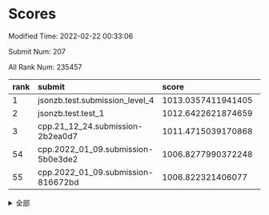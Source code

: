 # Scores

Modified Time: 2022-02-22 00:33:06

Submit Num: 207

All Rank Num: 235457

| rank |               submit               |       score        |       sigma        | pk_num |
| :--- | :--------------------------------- | :----------------- | :----------------- | :----- |
| 1    | jsonzb.test.submission_level_4     | 1013.0357411941405 | 0.8071856989608144 | 4550   |
| 2    | jsonzb.test.test_1                 | 1012.6422621874659 | 0.8012681172162512 | 4546   |
| 3    | cpp.21_12_24.submission-2b2ea0d7   | 1011.4715039170868 | 0.7775840139810313 | 4557   |
| 54   | cpp.2022_01_09.submission-5b0e3de2 | 1006.8277990372248 | 0.7261184971334247 | 4543   |
| 55   | cpp.2022_01_09.submission-816672bd | 1006.822321406077  | 0.7281698741568172 | 4548   |


<details>
<summary>全部</summary>

| rank |                 submit                 |       score        |       sigma        | pk_num |
| :--- | :------------------------------------- | :----------------- | :----------------- | :----- |
| 1    | jsonzb.test.submission_level_4         | 1013.0357411941405 | 0.8071856989608144 | 4550   |
| 2    | jsonzb.test.test_1                     | 1012.6422621874659 | 0.8012681172162512 | 4546   |
| 3    | cpp.21_12_24.submission-2b2ea0d7       | 1011.4715039170868 | 0.7775840139810313 | 4557   |
| 4    | gobigger.level_3.submission_level_3_19 | 1011.2827025101855 | 0.777645054804291  | 4552   |
| 5    | gobigger.level_3.submission_level_3_48 | 1011.1749259879851 | 0.7655555230333734 | 4550   |
| 6    | gobigger.level_3.submission_level_3_16 | 1011.1717566118997 | 0.7622653476404241 | 4547   |
| 7    | gobigger.level_3.submission_level_3_23 | 1011.0405724434686 | 0.7670873731045431 | 4553   |
| 8    | gobigger.level_3.submission_level_3_11 | 1010.9197897548087 | 0.7677848151135809 | 4557   |
| 9    | gobigger.level_3.submission_level_3_27 | 1010.6831698386923 | 0.7653614791550705 | 4552   |
| 10   | gobigger.level_3.submission_level_3_0  | 1010.6514270938602 | 0.7627342340264383 | 4555   |
| 11   | gobigger.level_3.submission_level_3_22 | 1010.4315540876985 | 0.7538447701292353 | 4550   |
| 12   | gobigger.level_3.submission_level_3_33 | 1010.3846723246346 | 0.7861272251634491 | 4551   |
| 13   | gobigger.level_3.submission_level_3_6  | 1010.3492302338678 | 0.7618528507761108 | 4554   |
| 14   | gobigger.level_3.submission_level_3_21 | 1010.3298501545684 | 0.7487245984497046 | 4547   |
| 15   | gobigger.level_3.submission_level_3_4  | 1010.2964554281111 | 0.7462864479207441 | 4550   |
| 16   | gobigger.level_3.submission_level_3_39 | 1010.2015554265463 | 0.7391787436378362 | 4555   |
| 17   | gobigger.level_3.submission_level_3_41 | 1010.153963155576  | 0.7736509474626883 | 4547   |
| 18   | gobigger.level_3.submission_level_3_24 | 1010.1375410774504 | 0.7574759461478263 | 4546   |
| 19   | gobigger.level_3.submission_level_3_29 | 1010.1182605448469 | 0.7650053349987755 | 4552   |
| 20   | gobigger.level_3.submission_level_3_34 | 1010.0715025896326 | 0.7797504469786624 | 4548   |
| 21   | gobigger.level_3.submission_level_3_17 | 1010.0610694912212 | 0.7535622743062363 | 4546   |
| 22   | gobigger.level_3.submission_level_3_1  | 1009.9938753932983 | 0.744441188500642  | 4552   |
| 23   | gobigger.level_3.submission_level_3_46 | 1009.8863281438516 | 0.7664550126090667 | 4551   |
| 24   | gobigger.level_3.submission_level_3_20 | 1009.8613112734674 | 0.7496435708024664 | 4553   |
| 25   | gobigger.level_3.submission_level_3_30 | 1009.8295914589949 | 0.7460927593616641 | 4553   |
| 26   | gobigger.level_3.submission_level_3_43 | 1009.8090291453303 | 0.7687178529954931 | 4548   |
| 27   | gobigger.level_3.submission_level_3_32 | 1009.7690255038739 | 0.7563696584802221 | 4551   |
| 28   | gobigger.level_3.submission_level_3_31 | 1009.7288169207214 | 0.792364031633846  | 4545   |
| 29   | gobigger.level_3.submission_level_3_36 | 1009.7170185114048 | 0.7470643038602484 | 4552   |
| 30   | gobigger.level_3.submission_level_3_8  | 1009.7163803031557 | 0.7558348213421336 | 4551   |
| 31   | gobigger.level_3.submission_level_3_38 | 1009.6474815121288 | 0.7684885012736744 | 4553   |
| 32   | gobigger.level_3.submission_level_3_9  | 1009.6335032814918 | 0.7361583571912558 | 4553   |
| 33   | gobigger.level_3.submission_level_3_10 | 1009.6316632813728 | 0.7415236159979114 | 4549   |
| 34   | gobigger.level_3.submission_level_3_42 | 1009.5913910514033 | 0.7571286627340196 | 4543   |
| 35   | gobigger.level_3.submission_level_3_13 | 1009.5503942537557 | 0.7519376365927017 | 4553   |
| 36   | gobigger.level_3.submission_level_3_44 | 1009.5369601982031 | 0.7725735531582185 | 4546   |
| 37   | gobigger.level_3.submission_level_3_47 | 1009.5037305930663 | 0.7436988971762653 | 4546   |
| 38   | gobigger.level_3.submission_level_3_28 | 1009.4481083403674 | 0.7578055205020205 | 4552   |
| 39   | gobigger.level_3.submission_level_3_45 | 1009.4186655274585 | 0.7405283283650204 | 4545   |
| 40   | gobigger.level_3.submission_level_3_35 | 1009.3991486160688 | 0.7554909812865446 | 4550   |
| 41   | gobigger.level_3.submission_level_3_2  | 1009.3797668786619 | 0.7418438277575052 | 4547   |
| 42   | gobigger.level_3.submission_level_3_49 | 1009.3588077239237 | 0.7653524043253758 | 4553   |
| 43   | gobigger.level_3.submission_level_3_15 | 1009.3129196355687 | 0.7453306627728771 | 4545   |
| 44   | gobigger.level_3.submission_level_3_12 | 1009.2569548217555 | 0.7666161161408902 | 4549   |
| 45   | gobigger.level_3.submission_level_3_18 | 1009.1922769499165 | 0.7543086225902657 | 4549   |
| 46   | gobigger.level_3.submission_level_3_7  | 1009.1006036268105 | 0.7488280777031505 | 4550   |
| 47   | gobigger.level_3.submission_level_3_26 | 1008.8847653791453 | 0.7409113934926629 | 4553   |
| 48   | gobigger.level_3.submission_level_3_3  | 1008.7779183426615 | 0.7334949505986592 | 4552   |
| 49   | gobigger.level_3.submission_level_3_37 | 1008.5021340398545 | 0.751513794207198  | 4548   |
| 50   | gobigger.level_3.submission_level_3_14 | 1008.4598718753251 | 0.759587964767563  | 4554   |
| 51   | gobigger.level_3.submission_level_3_5  | 1008.3979556846684 | 0.7358730299662862 | 4548   |
| 52   | gobigger.level_3.submission_level_3_25 | 1008.2521413054926 | 0.7442045328646124 | 4547   |
| 53   | gobigger.level_3.submission_level_3_40 | 1007.7657986841384 | 0.7323717467821907 | 4550   |
| 54   | cpp.2022_01_09.submission-5b0e3de2     | 1006.8277990372248 | 0.7261184971334247 | 4543   |
| 55   | cpp.2022_01_09.submission-816672bd     | 1006.822321406077  | 0.7281698741568172 | 4548   |
| 56   | gobigger.level_1.submission_level_1_45 | 1005.3639179709859 | 0.72214023098178   | 4547   |
| 57   | gobigger.level_1.submission_level_1_27 | 1004.7647770652883 | 0.7254588515333703 | 4549   |
| 58   | gobigger.level_1.submission_level_1_3  | 1004.5893906030354 | 0.7140317901920958 | 4549   |
| 59   | gobigger.level_1.submission_level_1_32 | 1004.5672124385734 | 0.708370207406857  | 4551   |
| 60   | gobigger.level_1.submission_level_1_33 | 1004.523193152992  | 0.7185460776248493 | 4552   |
| 61   | gobigger.level_1.submission_level_1_41 | 1004.3521179239337 | 0.726545204648341  | 4550   |
| 62   | gobigger.level_1.submission_level_1_1  | 1004.3367875716266 | 0.7188898759853691 | 4555   |
| 63   | gobigger.level_1.submission_level_1_13 | 1004.1244980076531 | 0.7236653707229201 | 4553   |
| 64   | gobigger.level_1.submission_level_1_30 | 1004.1139152988561 | 0.7197978420427416 | 4554   |
| 65   | gobigger.level_1.submission_level_1_38 | 1004.0881428313864 | 0.7076082201767017 | 4549   |
| 66   | gobigger.level_1.submission_level_1_37 | 1004.0492415401249 | 0.7263197593458717 | 4554   |
| 67   | gobigger.level_1.submission_level_1_18 | 1003.9340304099468 | 0.7197730493930489 | 4550   |
| 68   | gobigger.level_1.submission_level_1_6  | 1003.915045598278  | 0.7201010961415311 | 4548   |
| 69   | gobigger.level_1.submission_level_1_24 | 1003.8952216087366 | 0.730497471123679  | 4554   |
| 70   | gobigger.level_1.submission_level_1_11 | 1003.8452130411697 | 0.7232069698268122 | 4548   |
| 71   | gobigger.level_1.submission_level_1_5  | 1003.798472182631  | 0.7128460531105386 | 4551   |
| 72   | gobigger.level_1.submission_level_1_14 | 1003.7644956473597 | 0.7207094160572974 | 4546   |
| 73   | gobigger.level_1.submission_level_1_31 | 1003.6645943393042 | 0.7144959466673483 | 4549   |
| 74   | gobigger.level_1.submission_level_1_4  | 1003.6105567498574 | 0.7168169337388448 | 4550   |
| 75   | gobigger.level_1.submission_level_1_48 | 1003.6029104609701 | 0.7114879718242014 | 4551   |
| 76   | gobigger.level_1.submission_level_1_47 | 1003.5500746655356 | 0.7105293789958895 | 4548   |
| 77   | gobigger.level_1.submission_level_1_39 | 1003.5304551772713 | 0.7170011140611825 | 4550   |
| 78   | gobigger.level_1.submission_level_1_34 | 1003.4895085225619 | 0.7209806492393308 | 4545   |
| 79   | gobigger.level_1.submission_level_1_35 | 1003.4459627141721 | 0.7114095959910531 | 4546   |
| 80   | gobigger.level_1.submission_level_1_20 | 1003.4023191389342 | 0.7091449442749934 | 4554   |
| 81   | gobigger.level_1.submission_level_1_12 | 1003.3989826327308 | 0.7249236253700122 | 4551   |
| 82   | gobigger.level_1.submission_level_1_8  | 1003.3707278608413 | 0.7109566447391217 | 4548   |
| 83   | gobigger.level_1.submission_level_1_17 | 1003.3480525044066 | 0.7292379262692508 | 4551   |
| 84   | gobigger.level_1.submission_level_1_2  | 1003.2827534568526 | 0.7258204221962395 | 4549   |
| 85   | gobigger.level_1.submission_level_1_40 | 1003.2021709685392 | 0.702197882859441  | 4553   |
| 86   | gobigger.level_1.submission_level_1_9  | 1003.1700680636937 | 0.7165159616943441 | 4551   |
| 87   | gobigger.level_1.submission_level_1_49 | 1003.1538091386486 | 0.7108300419378418 | 4555   |
| 88   | gobigger.level_1.submission_level_1_26 | 1003.0840175486526 | 0.7291964745166856 | 4552   |
| 89   | gobigger.level_1.submission_level_1_7  | 1002.9618582746787 | 0.7070483389077753 | 4549   |
| 90   | gobigger.level_1.submission_level_1_15 | 1002.9415363693316 | 0.7273931695614297 | 4545   |
| 91   | gobigger.level_1.submission_level_1_23 | 1002.8303267150533 | 0.7093780108443368 | 4550   |
| 92   | gobigger.level_1.submission_level_1_43 | 1002.81920198597   | 0.7105175833642225 | 4551   |
| 93   | gobigger.level_1.submission_level_1_22 | 1002.7835061474246 | 0.7080473356735361 | 4545   |
| 94   | gobigger.level_1.submission_level_1_21 | 1002.7734296095265 | 0.7125303707247913 | 4551   |
| 95   | gobigger.level_1.submission_level_1_29 | 1002.6563011107797 | 0.7155962743137252 | 4547   |
| 96   | gobigger.level_1.submission_level_1_16 | 1002.615755674753  | 0.7242461393337494 | 4557   |
| 97   | gobigger.level_1.submission_level_1_0  | 1002.6103889769398 | 0.70804343109679   | 4550   |
| 98   | gobigger.level_1.submission_level_1_19 | 1002.5992828793754 | 0.7050991725052843 | 4548   |
| 99   | gobigger.level_1.submission_level_1_28 | 1002.300110561626  | 0.723934780618302  | 4551   |
| 100  | gobigger.level_1.submission_level_1_46 | 1002.2852465926741 | 0.7079292979817949 | 4552   |
| 101  | gobigger.level_1.submission_level_1_10 | 1002.2782751660466 | 0.7214431072201958 | 4547   |
| 102  | gobigger.level_1.submission_level_1_36 | 1002.129148098292  | 0.708015178959053  | 4549   |
| 103  | gobigger.level_1.submission_level_1_44 | 1002.0753866123334 | 0.713284492858381  | 4547   |
| 104  | gobigger.level_1.submission_level_1_25 | 1001.8859071271994 | 0.7171911807974575 | 4550   |
| 105  | gobigger.level_1.submission_level_1_42 | 1001.2087462102517 | 0.7118270940154358 | 4547   |
| 106  | gobigger.random.submission_random_27   | 997.3534059191772  | 0.7140377609443908 | 4547   |
| 107  | gobigger.random.submission_random_28   | 997.2450066275672  | 0.7061948278870069 | 4551   |
| 108  | gobigger.random.submission_random_46   | 997.1201415592164  | 0.7068859034643257 | 4557   |
| 109  | gobigger.random.submission_random_1    | 997.1077501800968  | 0.7134598975846717 | 4555   |
| 110  | gobigger.random.submission_random_7    | 996.7375117257114  | 0.7045854916628925 | 4550   |
| 111  | gobigger.random.submission_random_31   | 996.7033526581691  | 0.7071518424413984 | 4551   |
| 112  | gobigger.random.submission_random_18   | 996.6576194354424  | 0.706690490191184  | 4556   |
| 113  | gobigger.random.submission_random_4    | 996.5871581312525  | 0.7145727324579156 | 4548   |
| 114  | gobigger.random.submission_random_12   | 996.4801685250961  | 0.7062506755424035 | 4550   |
| 115  | gobigger.random.submission_random_17   | 996.428634893441   | 0.7038278638293696 | 4551   |
| 116  | gobigger.random.submission_random_44   | 996.4104368545769  | 0.7053193462575921 | 4550   |
| 117  | gobigger.random.submission_random_24   | 996.395077134136   | 0.6957929046201631 | 4546   |
| 118  | gobigger.random.submission_random_19   | 996.306522034272   | 0.7016451015842199 | 4547   |
| 119  | gobigger.random.submission_random_36   | 996.2978160990134  | 0.706862106412139  | 4549   |
| 120  | gobigger.random.submission_random_13   | 996.211532130341   | 0.7242923690315773 | 4547   |
| 121  | gobigger.random.submission_random_42   | 996.1733480349521  | 0.7053921543389503 | 4550   |
| 122  | gobigger.random.submission_random_30   | 996.0765070628865  | 0.711804282466076  | 4546   |
| 123  | gobigger.random.submission_random_6    | 996.0256251972445  | 0.7099290899686514 | 4553   |
| 124  | gobigger.random.submission_random_11   | 996.0231437293436  | 0.7165090933539346 | 4546   |
| 125  | gobigger.random.submission_random_47   | 995.9533027586407  | 0.7119051314480798 | 4554   |
| 126  | gobigger.random.submission_random_41   | 995.9030898107713  | 0.713344273302262  | 4548   |
| 127  | gobigger.random.submission_random_16   | 995.8979595372438  | 0.7263721956102698 | 4550   |
| 128  | gobigger.random.submission_random_2    | 995.8490722643131  | 0.7238485384694506 | 4550   |
| 129  | gobigger.random.submission_random_43   | 995.8485219457027  | 0.7179177124711755 | 4552   |
| 130  | gobigger.random.submission_random_20   | 995.7926030983119  | 0.7156504012753986 | 4551   |
| 131  | gobigger.random.submission_random_15   | 995.7883185743048  | 0.7099946124742557 | 4551   |
| 132  | gobigger.random.submission_random_25   | 995.755343299574   | 0.7154377096464605 | 4552   |
| 133  | gobigger.random.submission_random_38   | 995.7375034161668  | 0.7170684191673077 | 4556   |
| 134  | gobigger.random.submission_random_26   | 995.7274954837036  | 0.7046318491733597 | 4547   |
| 135  | gobigger.random.submission_random_39   | 995.7195357991275  | 0.716262781455836  | 4549   |
| 136  | gobigger.random.submission_random_3    | 995.6906265138222  | 0.7237169598544367 | 4549   |
| 137  | gobigger.random.submission_random_40   | 995.6676133202037  | 0.718824952198365  | 4549   |
| 138  | gobigger.random.submission_random_23   | 995.6153589617923  | 0.7115584508546713 | 4551   |
| 139  | gobigger.random.submission_random_35   | 995.6032925469267  | 0.6993645019450372 | 4555   |
| 140  | gobigger.random.submission_random_45   | 995.4694079223136  | 0.7163015590897305 | 4549   |
| 141  | gobigger.random.submission_random_48   | 995.4390167544336  | 0.7159760967697087 | 4549   |
| 142  | gobigger.random.submission_random_10   | 995.3627543183445  | 0.7169285311977808 | 4549   |
| 143  | gobigger.random.submission_random_9    | 995.3357153637236  | 0.7114114306404885 | 4545   |
| 144  | gobigger.random.submission_random_21   | 995.299280314869   | 0.724548928033508  | 4553   |
| 145  | gobigger.random.submission_random_14   | 995.2971677598041  | 0.712028226402658  | 4551   |
| 146  | gobigger.random.submission_random_5    | 995.2611916475284  | 0.7089355946755351 | 4551   |
| 147  | gobigger.random.submission_random_22   | 995.2247460485344  | 0.7077357809793922 | 4555   |
| 148  | gobigger.random.submission_random_29   | 995.1904417895008  | 0.702826754695373  | 4549   |
| 149  | gobigger.random.submission_random_32   | 994.9565274795682  | 0.7077438579948504 | 4548   |
| 150  | gobigger.level_2.submission_level_2_47 | 994.8535296862224  | 0.712370807632982  | 4550   |
| 151  | gobigger.random.submission_random_33   | 994.8268353810206  | 0.7176656235187241 | 4556   |
| 152  | gobigger.random.submission_random_37   | 994.7082106847937  | 0.71431526049058   | 4548   |
| 153  | gobigger.random.submission_random_8    | 994.6550314660715  | 0.7131020465395997 | 4550   |
| 154  | gobigger.random.submission_random_0    | 994.6531985828956  | 0.7186651733674925 | 4550   |
| 155  | gobigger.random.submission_random_49   | 994.2544858516377  | 0.7220261557583467 | 4550   |
| 156  | gobigger.random.submission_random_34   | 994.1360750136123  | 0.7147245300922215 | 4550   |
| 157  | gobigger.level_2.submission_level_2_4  | 993.9378597156675  | 0.7317553295612509 | 4550   |
| 158  | gobigger.level_2.submission_level_2_24 | 993.6903250587966  | 0.7408730327389372 | 4545   |
| 159  | gobigger.level_2.submission_level_2_11 | 993.6036212320633  | 0.7390881379537761 | 4546   |
| 160  | gobigger.level_2.submission_level_2_18 | 993.4147843392641  | 0.74041177897631   | 4551   |
| 161  | gobigger.level_2.submission_level_2_7  | 993.3613055149427  | 0.7344074380941009 | 4546   |
| 162  | gobigger.level_2.submission_level_2_30 | 993.2263610094135  | 0.7295476841449665 | 4550   |
| 163  | gobigger.level_2.submission_level_2_36 | 993.2029078677219  | 0.7510196675060749 | 4550   |
| 164  | gobigger.level_2.submission_level_2_0  | 993.2028306039364  | 0.7619924315856479 | 4549   |
| 165  | gobigger.level_2.submission_level_2_13 | 993.0139976552917  | 0.730104393345622  | 4556   |
| 166  | gobigger.level_2.submission_level_2_14 | 993.0028034901686  | 0.7470406414660729 | 4550   |
| 167  | gobigger.level_2.submission_level_2_22 | 992.9493366691664  | 0.7417036806364403 | 4551   |
| 168  | gobigger.level_2.submission_level_2_16 | 992.8523267300064  | 0.7328067740748948 | 4551   |
| 169  | gobigger.level_2.submission_level_2_29 | 992.8188488257266  | 0.7652687247502025 | 4550   |
| 170  | gobigger.level_2.submission_level_2_34 | 992.7258150472715  | 0.7337871553479446 | 4549   |
| 171  | gobigger.level_2.submission_level_2_3  | 992.6750588522148  | 0.7334174535975299 | 4544   |
| 172  | gobigger.level_2.submission_level_2_8  | 992.6003025625447  | 0.7518293640976    | 4548   |
| 173  | gobigger.level_2.submission_level_2_12 | 992.572169344931   | 0.7309735633172468 | 4554   |
| 174  | gobigger.level_2.submission_level_2_37 | 992.5575061267407  | 0.7448060668537347 | 4549   |
| 175  | gobigger.level_2.submission_level_2_15 | 992.5044006864977  | 0.7570847437170014 | 4554   |
| 176  | gobigger.level_2.submission_level_2_2  | 992.4696904794533  | 0.7316088247434226 | 4547   |
| 177  | gobigger.level_2.submission_level_2_32 | 992.4653578441015  | 0.7587517693049741 | 4551   |
| 178  | gobigger.level_2.submission_level_2_39 | 992.4636812667583  | 0.732173734537371  | 4549   |
| 179  | gobigger.level_2.submission_level_2_5  | 992.3886202267137  | 0.7376572471823962 | 4549   |
| 180  | gobigger.level_2.submission_level_2_23 | 992.298732231197   | 0.7455026176713448 | 4549   |
| 181  | gobigger.level_2.submission_level_2_31 | 992.29569021753    | 0.7421629454305358 | 4546   |
| 182  | gobigger.level_2.submission_level_2_40 | 992.2828723092877  | 0.7456870955776695 | 4551   |
| 183  | gobigger.level_2.submission_level_2_9  | 992.2779718818153  | 0.7372862313678158 | 4554   |
| 184  | gobigger.level_2.submission_level_2_48 | 992.2648596789003  | 0.7294326155267364 | 4548   |
| 185  | gobigger.level_2.submission_level_2_35 | 992.229988107997   | 0.7578877561123465 | 4548   |
| 186  | gobigger.level_2.submission_level_2_17 | 992.2237944157616  | 0.7480848946520668 | 4547   |
| 187  | gobigger.level_2.submission_level_2_26 | 992.2100220200662  | 0.7453801778770854 | 4544   |
| 188  | gobigger.level_2.submission_level_2_45 | 992.0729532512663  | 0.7492268924640619 | 4554   |
| 189  | gobigger.level_2.submission_level_2_44 | 991.8635216072283  | 0.7417751267450943 | 4551   |
| 190  | gobigger.level_2.submission_level_2_38 | 991.7268882456247  | 0.7379870037865274 | 4553   |
| 191  | gobigger.level_2.submission_level_2_6  | 991.6084313735428  | 0.7558025420157435 | 4551   |
| 192  | gobigger.level_2.submission_level_2_43 | 991.5814525703972  | 0.7379661170260404 | 4546   |
| 193  | gobigger.level_2.submission_level_2_20 | 991.4248593188278  | 0.7488381767198434 | 4550   |
| 194  | gobigger.level_2.submission_level_2_33 | 991.41272158874    | 0.7755011867326396 | 4549   |
| 195  | gobigger.level_2.submission_level_2_42 | 991.3875666821566  | 0.7447650936338703 | 4548   |
| 196  | gobigger.level_2.submission_level_2_46 | 991.3691472371911  | 0.7686434330895148 | 4547   |
| 197  | gobigger.level_2.submission_level_2_49 | 991.2938766665088  | 0.7562798280736792 | 4553   |
| 198  | gobigger.level_2.submission_level_2_41 | 991.2417107862946  | 0.729277875427884  | 4554   |
| 199  | gobigger.level_2.submission_level_2_21 | 991.1995269678271  | 0.7598325036284915 | 4541   |
| 200  | gobigger.level_2.submission_level_2_28 | 991.0396710130059  | 0.7453238611945264 | 4545   |
| 201  | gobigger.level_2.submission_level_2_10 | 991.0351436322951  | 0.7557884216241647 | 4555   |
| 202  | gobigger.level_2.submission_level_2_19 | 991.0089139900507  | 0.7334069986178204 | 4550   |
| 203  | gobigger.level_2.submission_level_2_25 | 990.9844418590257  | 0.7773849417082648 | 4550   |
| 204  | gobigger.level_2.submission_level_2_1  | 990.5263223565223  | 0.7457706942275112 | 4552   |
| 205  | gobigger.level_2.submission_level_2_27 | 990.4942212012446  | 0.7868580528135771 | 4551   |
| 206  | gobigger.none.submission_none_0        | 978.7366766748455  | 1.1700501787407978 | 4547   |
| 207  | gobigger.none.submission_none_1        | 976.8209705854362  | 1.3153001432380664 | 4545   |

</details>